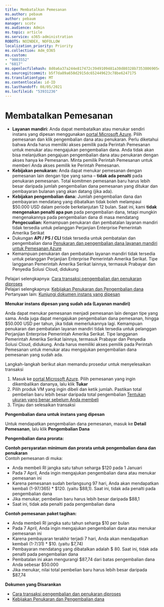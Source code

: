 ```yaml
---
title: Membatalkan Pemesanan
ms.author: pebaum
author: pebaum
manager: scotv
ms.audience: Admin
ms.topic: article
ms.service: o365-administration
ROBOTS: NOINDEX, NOFOLLOW
localization_priority: Priority
ms.collection: Adm_O365
ms.custom:
- "9003552"
- "6817"
ms.openlocfilehash: 8d0a6a37a244e817472c3949109481a30d80328b7353806905e05c547e196ea0
ms.sourcegitcommit: b5f7da89a650d2915dc652449623c78be6247175
ms.translationtype: MT
ms.contentlocale: id-ID
ms.lasthandoff: 08/05/2021
ms.locfileid: "53931236"
---
```

# <a name="cancelling-reservation"></a>Membatalkan Pemesanan

- **Layanan mandiri:** Anda dapat membatalkan atau menukar sendiri instans yang dipesan menggunakan [portal Microsoft Azure](https://portal.azure.com/#blade/Microsoft_Azure_Reservations/ReservationsBrowseBlade). Pilih pemesanan dan klik pengembalian dana atau penukaran. Perlu diketahui bahwa Anda harus memiliki akses pemilik pada Perintah Pemesanan untuk menukar atau mengajukan pengembalian dana. Anda tidak akan bisa melanjutkan pengajuan pengembalian dana atau penukaran dengan akses hanya ke Pemesanan. Minta pemilik Perintah Pemesanan untuk memberi Anda akses pemilik ke Perintah Pemesanan.
- **Kebijakan penukaran:** Anda dapat menukar pemesanan dengan pemesanan lain dengan tipe yang sama – **tidak ada penalti** pada penukaran pemesanan. Total komitmen pemesanan baru harus lebih besar daripada jumlah pengembalian dana pemesanan yang ditukar dan pembayaran bulanan yang akan datang (jika ada).
- **Kebijakan pengembalian dana:** Jumlah pengembalian dana dan pembayaran mendatang yang dibatalkan tidak boleh melampaui $50.000 USD dalam periode berkelanjutan 12 bulan. Saat ini, kami **tidak mengenakan penalti apa pun** pada pengembalian dana, tetapi mungkin mengenakannya pada pengembalian dana di masa mendatang  
    **Pengecualian:** Kemampuan penukaran dan pembatalan layanan mandiri tidak tersedia untuk pelanggan Perjanjian Enterprise Pemerintah Amerika Serikat
- Dukungan **API / PS / CLI** tidak tersedia untuk pembatalan dan pengembalian dana [Penukaran dan pengembalian dana layanan mandiri untuk Pemesanan Azure](https://docs.microsoft.com/azure/cost-management-billing/reservations/exchange-and-refund-azure-reservations?WT.mc_id=Portal-Microsoft_Azure_Support)
- Kemampuan penukaran dan pembatalan layanan mandiri tidak tersedia untuk pelanggan Perjanjian Enterprise Pemerintah Amerika Serikat. Tipe langganan Pemerintah Amerika Serikat lainnya, termasuk Prabayar dan Penyedia Solusi Cloud, didukung

Pelajari selengkapnya: [Cara transaksi pengembalian dan penukaran diproses](https://docs.microsoft.com/azure/billing/billing-azure-reservations-self-service-exchange-and-refund?WT.mc_id=Portal-Microsoft_Azure_Support#how-return-and-exchange-transactions-are-processed)  
Pelajari selengkapnya: [Kebijakan Penukaran dan Pengembalian dana](https://docs.microsoft.com/azure/billing/billing-azure-reservations-self-service-exchange-and-refund?WT.mc_id=Portal-Microsoft_Azure_Support#exchange-policies)  
Pertanyaan lain: [Kunjungi dokumen instans yang dipesan](https://docs.microsoft.com/azure/billing/billing-save-compute-costs-reservations?WT.mc_id=Portal-Microsoft_Azure_Support)

**Menukar instans dipesan yang sudah ada (Layanan mandiri)**

Anda dapat menukar pemesanan menjadi pemesanan lain dengan tipe yang sama. Anda juga dapat mengajukan pengembalian dana pemesanan, hingga $50.000 USD per tahun, jika tidak memerlukannya lagi. Kemampuan penukaran dan pembatalan layanan mandiri tidak tersedia untuk pelanggan Perjanjian Enterprise Pemerintah Amerika Serikat. Tipe langganan Pemerintah Amerika Serikat lainnya, termasuk Prabayar dan Penyedia Solusi Cloud, didukung. Anda harus memiliki akses pemilik pada Perintah Pemesanan untuk menukar atau mengajukan pengembalian dana pemesanan yang sudah ada.

Langkah-langkah berikut akan memandu prosedur untuk menyelesaikan transaksi

1. Masuk ke [portal Microsoft Azure](https://portal.azure.com/#blade/Microsoft_Azure_Reservations/ReservationsBrowseBlade). Pilih pemesanan yang ingin dikembalikan dananya, lalu klik **Tukar**
2. Pilih produk VM yang ingin dibeli dan ketik jumlah. Pastikan total pembelian baru lebih besar daripada total pengembalian [Tentukan ukuran yang benar sebelum Anda membeli](https://docs.microsoft.com/azure/virtual-machines/windows/prepay-reserved-vm-instances?WT.mc_id=Portal-Microsoft_Azure_Support#determine-the-right-vm-size-before-you-buy)
3. Tinjau dan selesaikan transaksi

**Pengembalian dana untuk instans yang dipesan**

Untuk mendapatkan pengembalian dana pemesanan, masuk ke **Detail Pemesanan**, lalu klik **Pengembalian Dana**

**Pengembalian dana prorata:**

**Contoh persyaratan minimum dan prorata untuk pengembalian dana dan penukaran**  
Contoh pemesanan di muka:

- Anda membeli RI jangka satu tahun seharga $120 pada 1 Januari
- Pada 7 April, Anda ingin mengajukan pengembalian dana atau menukar pemesanan ini
- Karena pemesanan sudah berlangsung 97 hari, Anda akan mendapatkan kembali (1-97/365) * $120. (yaitu $88,1). Saat ini, tidak ada penalti pada pengembalian dana
- Jika menukar, pembelian baru harus lebih besar daripada $88,1
- Saat ini, tidak ada penalti pada pengembalian dana

**Contoh pemesanan paket tagihan:**

- Anda membeli RI jangka satu tahun seharga $10 per bulan
- Pada 7 April, Anda ingin mengajukan pengembalian dana atau menukar pemesanan ini
- Karena pembayaran terakhir terjadi 7 hari, Anda akan mendapatkan kembali (1-7/31) * $10. (yaitu $7,74)
- Pembayaran mendatang yang dibatalkan adalah $ 80. Saat ini, tidak ada penalti pada pengembalian dana
- Pembatalan ini akan mengurangi $87,74 dari batas pengembalian dana Anda sebesar $50.000
- Jika menukar, nilai total pembelian baru harus lebih besar daripada $87,74

**Dokumen yang Disarankan**

- [Cara transaksi pengembalian dan penukaran diproses](https://docs.microsoft.com/azure/billing/billing-azure-reservations-self-service-exchange-and-refund?WT.mc_id=Portal-Microsoft_Azure_Support#how-return-and-exchange-transactions-are-processed)
- [Kebijakan Penukaran dan Pengembalian dana](https://docs.microsoft.com/azure/billing/billing-azure-reservations-self-service-exchange-and-refund?WT.mc_id=Portal-Microsoft_Azure_Support#exchange-policies)
